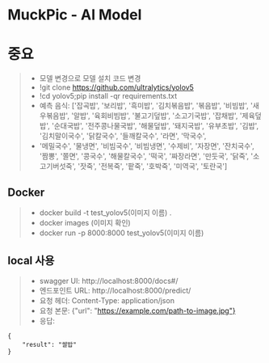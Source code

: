 # MuckPic - AI Model
# 중요
> - 모델 변경으로 모델 설치 코드 변경
> - !git clone https://github.com/ultralytics/yolov5
> - !cd yolov5;pip install -qr requirements.txt
> - 예측 음식: ['잡곡밥', '보리밥', '흑미밥', '김치볶음밥', '볶음밥', '비빔밥', '새우볶음밥', '알밥', '육회비빔밥', '불고기덮밥', '소고기국밥', '잡채밥', '제육덮밥', '순대국밥', '전주콩나물국밥', '해물덮밥', '돼지국밥', '유부초밥', '김밥', '김치말이국수', '닭칼국수', '들깨칼국수', '라면', '막국수',
> - '메밀국수', '물냉면', '비빔국수', '비빔냉면', '수제비', '자장면', '잔치국수', '짬뽕', '쫄면', '콩국수', '해물칼국수', '떡국', '짜장라면', '만둣국', '닭죽', '소고기버섯죽', '잣죽', '전복죽', '팥죽', '호박죽', '미역국', '토란국']


## Docker
> - docker build -t test_yolov5(이미지 이름) .
> - docker images (이미지 확인)
> - docker run -p 8000:8000 test_yolov5(이미지 이름)

## local 사용
> - swagger UI: http://localhost:8000/docs#/
> - 엔드포인트 URL: http://localhost:8000/predict/
> - 요청 헤더: Content-Type: application/json
> - 요청 본문: {"url": "https://example.com/path-to-image.jpg"}
> - 응답:
```
{
    "result": "쌀밥"
}
```

